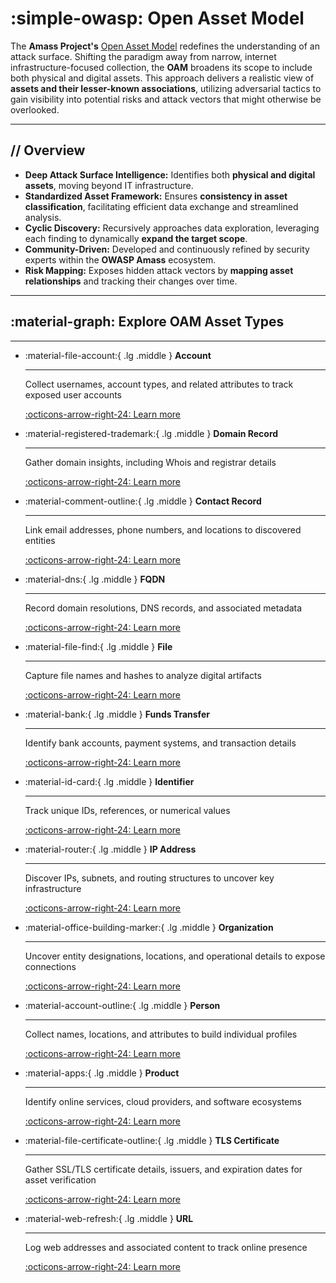 # :simple-owasp: Open Asset Model

The **Amass Project's** [Open Asset Model](https://github.com/owasp-amass/open-asset-model) redefines the understanding of an attack surface. Shifting the paradigm away from narrow, internet infrastructure-focused collection, the **OAM** broadens its scope to include both physical and digital assets. This approach delivers a realistic view of **assets and their lesser-known associations**, utilizing adversarial tactics to gain visibility into potential risks and attack vectors that might otherwise be overlooked.

---

## **//** Overview

- **Deep Attack Surface Intelligence:** Identifies both **physical and digital assets**, moving beyond IT infrastructure.
- **Standardized Asset Framework:** Ensures **consistency in asset classification**, facilitating efficient data exchange and streamlined analysis.
- **Cyclic Discovery:** Recursively approaches data exploration, leveraging each finding to dynamically **expand the target scope**.
- **Community-Driven:** Developed and continuously refined by security experts within the **OWASP Amass** ecosystem.
- **Risk Mapping:** Exposes hidden attack vectors by **mapping asset relationships** and tracking their changes over time.

---


## :material-graph: Explore OAM Asset Types

---


<div class="grid cards" markdown>


-   :material-file-account:{ .lg .middle } __Account__

    ---

    Collect usernames, account types, and related attributes to track exposed user accounts

    [:octicons-arrow-right-24: Learn more](https://owasp-amass.github.io/docs/open-asset-model/assets/account/)


-   :material-registered-trademark:{ .lg .middle } __Domain Record__

    ---

    
    Gather domain insights, including Whois and registrar details

    [:octicons-arrow-right-24: Learn more](https://owasp-amass.github.io/docs/open-asset-model/assets/domain_record/)



-   :material-comment-outline:{ .lg .middle } __Contact Record__

    ---

    Link email addresses, phone numbers, and locations to discovered entities

    [:octicons-arrow-right-24: Learn more](https://owasp-amass.github.io/docs/open-asset-model/assets/contact_record/)


-   :material-dns:{ .lg .middle } __FQDN__

    ---

    Record domain resolutions, DNS records, and associated metadata

    [:octicons-arrow-right-24: Learn more](https://owasp-amass.github.io/docs/open-asset-model/assets/fqdn/)


-   :material-file-find:{ .lg .middle } __File__

    ---

    Capture file names and hashes to analyze digital artifacts

    [:octicons-arrow-right-24: Learn more](https://owasp-amass.github.io/docs/open-asset-model/assets/file/)


-   :material-bank:{ .lg .middle } __Funds Transfer__

    ---

    Identify bank accounts, payment systems, and transaction details

    [:octicons-arrow-right-24: Learn more](https://owasp-amass.github.io/docs/open-asset-model/assets/funds_transfer/)


-   :material-id-card:{ .lg .middle } __Identifier__

    ---

	Track unique IDs, references, or numerical values 

    [:octicons-arrow-right-24: Learn more](https://owasp-amass.github.io/docs/open-asset-model/assets/identifier/)


-   :material-router:{ .lg .middle } __IP Address__

    ---

    Discover IPs, subnets, and routing structures to uncover key infrastructure

    [:octicons-arrow-right-24: Learn more](https://owasp-amass.github.io/docs/open-asset-model/assets/ip_address/)


-   :material-office-building-marker:{ .lg .middle } __Organization__

    ---

    Uncover entity designations, locations, and operational details to expose connections

    [:octicons-arrow-right-24: Learn more](https://owasp-amass.github.io/docs/open-asset-model/assets/organization/)


-   :material-account-outline:{ .lg .middle } __Person__

    ---

     Collect names, locations, and attributes to build individual profiles 

    [:octicons-arrow-right-24: Learn more](https://owasp-amass.github.io/docs/open-asset-model/assets/person/)



-   :material-apps:{ .lg .middle } __Product__

    ---

     Identify online services, cloud providers, and software ecosystems 

    [:octicons-arrow-right-24: Learn more](https://owasp-amass.github.io/docs/open-asset-model/assets/product/)



-   :material-file-certificate-outline:{ .lg .middle } __TLS Certificate__

    ---

    Gather SSL/TLS certificate details, issuers, and expiration dates for asset verification

    [:octicons-arrow-right-24: Learn more](https://owasp-amass.github.io/docs/open-asset-model/assets/tls_certificate/)



-   :material-web-refresh:{ .lg .middle } __URL__

    ---

    Log web addresses and associated content to track online presence

    [:octicons-arrow-right-24: Learn more](https://owasp-amass.github.io/docs/open-asset-model/assets/url/)

</div>
